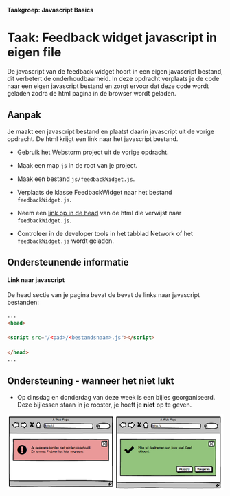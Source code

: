 **Taakgroep: Javascript Basics**

# Taak: Feedback widget javascript in eigen file

De javascript van de feedback widget hoort in een eigen javascript bestand, dit verbetert de onderhoudbaarheid. In deze opdracht verplaats je de code naar een eigen javascript bestand en zorgt ervoor dat deze code wordt geladen zodra de html pagina in de browser wordt geladen.

## Aanpak

Je maakt een javascript bestand en plaatst daarin javascript uit de vorige opdracht. De html krijgt een link naar het javascript bestand.

-   Gebruik het Webstorm project uit de vorige opdracht.

-   Maak een map `js` in de root van je project.

-   Maak een bestand `js/feedbackWidget.js`.

-   Verplaats de klasse FeedbackWidget naar het bestand `feedbackWidget.js`.

-   Neem een [link op in de head](#link-naar-javascript) van de html die verwijst naar `feedbackWidget.js`.

-   Controleer in de developer tools in het tabblad Network of het `feedbackWidget.js` wordt geladen.


## Ondersteunende informatie

#### Link naar javascript

De head sectie van je pagina bevat de bevat de links naar javascript bestanden:

```html
...
<head>

<script src="/<pad>/<bestandsnaam>.js"></script>

</head>
...
```

## Ondersteuning - wanneer het niet lukt

-   Op dinsdag en donderdag van deze week is een bijles georganiseerd.  
    Deze bijlessen staan in je rooster, je hoeft je **niet** op te geven.

![feedback widget](images/feedback_widgets.png)
